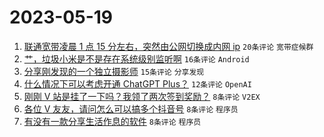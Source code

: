 # 2023-05-19

1. [联通宽带凌晨 1 点 15 分左右，突然由公网切换成内网 ip](https://www.v2ex.com/t/941160) `20条评论` `宽带症候群`
1. [艹，垃圾小米是不是存在系统级别监听啊](https://www.v2ex.com/t/941185) `16条评论` `Android`
1. [分享刚发现的一个独立摄影师](https://www.v2ex.com/t/941159) `15条评论` `分享发现`
1. [什么情况下可以考虑开通 ChatGPT Plus？](https://www.v2ex.com/t/941162) `12条评论` `OpenAI`
1. [刚刚 V 站是挂了一下吗？我领了两次签到奖励？](https://www.v2ex.com/t/941192) `8条评论` `V2EX`
1. [各位 V 友友，请问怎么可以搞多个抖音号](https://www.v2ex.com/t/941169) `8条评论` `程序员`
1. [有没有一款分享生活作息的软件](https://www.v2ex.com/t/941164) `8条评论` `程序员`
